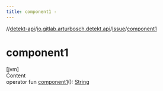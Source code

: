 ```yaml
---
title: component1 -
---
```

//[detekt-api](../../index.md)/[io.gitlab.arturbosch.detekt.api](../index.md)/[Issue](index.md)/[component1](component1.md)



# component1  
[jvm]  
Content  
operator fun [component1](component1.md)(): [String](https://kotlinlang.org/api/latest/jvm/stdlib/kotlin/-string/index.html)  



